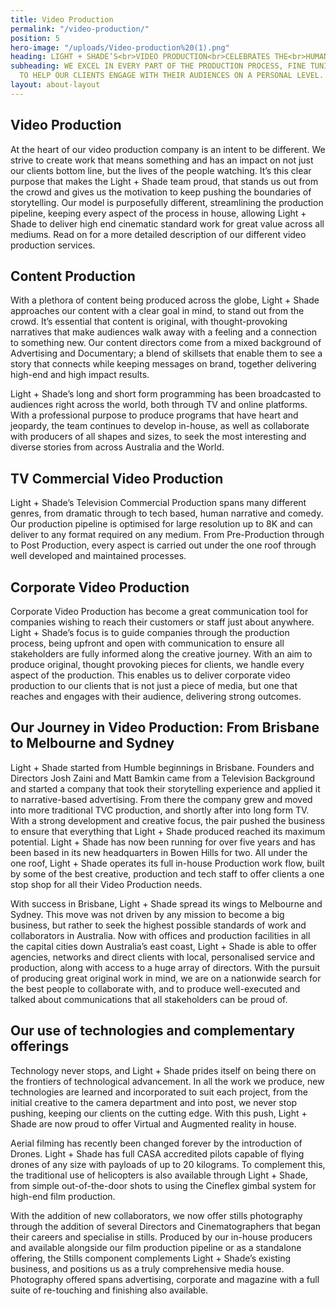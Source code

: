 ```yaml
---
title: Video Production
permalink: "/video-production/"
position: 5
hero-image: "/uploads/Video-production%20(1).png"
heading: LIGHT + SHADE’S<br>VIDEO PRODUCTION<br>CELEBRATES THE<br>HUMAN EXPERIENCE.
subheading: WE EXCEL IN EVERY PART OF THE PRODUCTION PROCESS, FINE TUNING EACH PROJECT
  TO HELP OUR CLIENTS ENGAGE WITH THEIR AUDIENCES ON A PERSONAL LEVEL.
layout: about-layout
---
```


## Video Production

At the heart of our video production company is an intent to be different. We strive to create work that means something and has an impact on not just our clients bottom line, but the lives of the people watching. It’s this clear purpose that makes the Light \+ Shade team proud, that stands us out from the crowd and gives us the motivation to keep pushing the boundaries of storytelling. Our model is purposefully different, streamlining the production pipeline, keeping every aspect of the process in house, allowing Light \+ Shade to deliver high end cinematic standard work for great value across all mediums. Read on for a more detailed description of our different video production services.

## Content Production

With a plethora of content being produced across the globe, Light \+ Shade approaches our content with a clear goal in mind, to stand out from the crowd. It’s essential that content is original, with thought-provoking narratives that make audiences walk away with a feeling and a connection to something new. Our content directors come from a mixed background of Advertising and Documentary; a blend of skillsets that enable them to see a story that connects while keeping messages on brand, together delivering high-end and high impact results.

Light \+ Shade’s long and short form programming has been broadcasted to audiences right across the world, both through TV and online platforms. With a professional purpose to produce programs that have heart and jeopardy, the team continues to develop in-house, as well as collaborate with producers of all shapes and sizes, to seek the most interesting and diverse stories from across Australia and the World.

## TV Commercial Video Production

Light \+ Shade’s Television Commercial Production spans many different genres, from dramatic through to tech based, human narrative and comedy. Our production pipeline is optimised for large resolution up to 8K and can deliver to any format required on any medium. From Pre-Production through to Post Production, every aspect is carried out under the one roof through well developed and maintained processes.

## Corporate Video Production

Corporate Video Production has become a great communication tool for companies wishing to reach their customers or staff just about anywhere. Light \+ Shade’s focus is to guide companies through the production process, being upfront and open with communication to ensure all stakeholders are fully informed along the creative journey. With an aim to produce original, thought provoking pieces for clients, we handle every aspect of the production. This enables us to deliver corporate video production to our clients that is not just a piece of media, but one that reaches and engages with their audience, delivering strong outcomes.

## Our Journey in Video Production: From Brisbane to Melbourne and Sydney

Light \+ Shade started from Humble beginnings in Brisbane. Founders and Directors Josh Zaini and Matt Bamkin came from a Television Background and started a company that took their storytelling experience and applied it to narrative-based advertising. From there the company grew and moved into more traditional TVC production, and shortly after into long form TV. With a strong development and creative focus, the pair pushed the business to ensure that everything that Light \+ Shade produced reached its maximum potential. Light \+ Shade has now been running for over five years and has been based in its new headquarters in Bowen Hills for two. All under the one roof, Light \+ Shade operates its full in-house Production work flow, built by some of the best creative, production and tech staff to offer clients a one stop shop for all their Video Production needs.

With success in Brisbane, Light \+ Shade spread its wings to Melbourne and Sydney. This move was not driven by any mission to become a big business, but rather to seek the highest possible standards of work and collaborators in Australia. Now with offices and production facilities in all the capital cities down Australia’s east coast, Light \+ Shade is able to offer agencies, networks and direct clients with local, personalised service and production, along with access to a huge array of directors. With the pursuit of producing great original work in mind, we are on a nationwide search for the best people to collaborate with, and to produce well-executed and talked about communications that all stakeholders can be proud of.

## Our use of technologies and complementary offerings

Technology never stops, and Light \+ Shade prides itself on being there on the frontiers of technological advancement. In all the work we produce, new technologies are learned and incorporated to suit each project, from the initial creative to the camera department and into post, we never stop pushing, keeping our clients on the cutting edge. With this push, Light \+ Shade are now proud to offer Virtual and Augmented reality in house.

Aerial filming has recently been changed forever by the introduction of Drones. Light \+ Shade has full CASA accredited pilots capable of flying drones of any size with payloads of up to 20 kilograms. To complement this, the traditional use of helicopters is also available through Light \+ Shade, from simple out-of-the-door shots to using the Cineflex gimbal system for high-end film production.

With the addition of new collaborators, we now offer stills photography through the addition of several Directors and Cinematographers that began their careers and specialise in stills. Produced by our in-house producers and available alongside our film production pipeline or as a standalone offering, the Stills component complements Light \+ Shade’s existing business, and positions us as a truly comprehensive media house. Photography offered spans advertising, corporate and magazine with a full suite of re-touching and finishing also available.